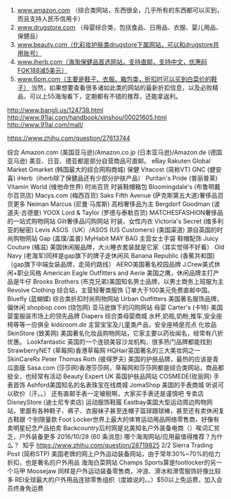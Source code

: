 1. www.amazon.com （综合类网站，东西很全，几乎所有的东西都可以买到，而且支持人民币信用卡）
2. www.drugstore.com （母婴综合类，包括食品、日用品、衣服、婴儿用品、保健品）
3. www.beauty.com（化彩妆护肤类drugstore下属网站，可以和drugstore共用账号）
4. www.iherb.com（海淘保健品首选网站，支持直邮，支持中文，优惠码FOK188减5美元）
5. www.6pm.com（主要是鞋子、衣服、箱包类，折扣时可以买到白菜价的鞋子）
当然，如果想要查看很多诸如此类的网站的最新折扣信息，以及必败精品，可以上55海淘看下，定期都有不错的推荐，还能拿返利。

http://www.bangli.us/124738.html
http://www.91lai.com/handbook/xinshou/00021605.html
http://www.91lai.com/mall/


https://www.zhihu.com/question/27613744

综合
Amazon.com (美国亚马逊)/Amazon.co.jp (日本亚马逊)/Amazon.de (德国亚马逊)
美亚、日亚、德亚都是部分自营商品可直邮。
eBay
Rakuten Global Market
Gmarket (韩国最大的综合网购商城)
保健
Vitacost (简称VT)
GNC (健安喜)
iHerb（iherb除了保健品还有少部分护肤产品）
Puritan's Pride (普丽普莱)
Vitamin World (维他命世界)
时尚百货 时装鞋帽箱包
Bloomingdale's (布鲁明戴尔百货店)
Macys.com (梅西百货)
Saks Fifth Avenue (萨克斯第五大道)奢侈品百货更多
Neiman Marcus (尼曼·马库斯) 高档奢侈品为主
Bergdorf Goodman (波道夫·古德曼)
YOOX
Lord & Taylor (罗德与泰勒百货)
MATCHESFASHION奢侈品的一站式购物网站
Gilt奢侈品闪购网站
时装、女性内衣
Victoria's Secret (维多利亚的秘密)
Levis
ASOS（UK）/ASOS (US Customers) (美国渠道) 源自英国的时尚购物网站
Gap (盖璞/盖普)
MyHabit
MAY BAG 主营女士手袋 鞋帽配饰
Juicy Couture (橘滋) 美国休闲服品牌，大火睡衣套装就是它家（其实觉得不好看）
Old Navy (老海军)同样是gap旗下的牌子走休闲风
Banana Republic (香蕉共和国)（gap旗下中端女装品牌，走简约路线）
AERO美国著名校园品牌
J.Crew美式休闲+职业风格
American Eagle Outfitters and Aerie 美国之鹰，休闲品牌主打产品是牛仔
Brooks Brothers (布克兄弟)美国知名男士品牌，以男士商务上班服为主
Revolve Clothing 综合站，主营轻奢类服饰
订单大于100美元免费直邮中国。
Bluefly (蓝蝴蝶)
综合类折扣时尚购物网站
Urban Outfitters
美国著名服饰品牌，偏休闲
shopbop.com (烧包网) 亚马逊旗下的闪购网站
母婴
Carter's (卡特) 美国婴童服装市场上的领先品牌
Diapers 综合类母婴商城 水杯,奶瓶,奶粉,推车,安全座椅等等一应俱全
kidsroom.de 主营宝宝及儿童类产品，安全座椅是亮点
化妆品
SkinStore (致美网) 美国著名化妆品购物网站，它家主要以药妆闻名，经常有八折优惠。
Lookfantastic 英国的一个连锁美容沙龙机构，很多热门品牌都能找到
StrawberryNET (草莓网)香港草莓网
HQHair英国著名的三大美妆网之一
SkinCareRx
Peter Thomas Roth (彼得罗夫) 美国的护肤品牌，最热的应该是青瓜面膜
Sasa.com (莎莎网)香港莎莎网，草莓网和莎莎网都是综合类网站，商品都挺全，也经常有活动
Beauty Expert UK 英国护肤品网站
COSME­DE(玫丽网)
手表首饰
Ashford美国知名的名表珠宝在线商城
JomaShop 美国的手表商城 听说可以砍价（汗。。）
还有直邮手表一定被税啊，大家买手表还是谨慎吧
专卖店
DisneyStore (迪士尼专卖店)
运动服饰鞋履
Eastbay美国大型运动周边购物网站，里面有各种鞋子、裤子、衣服袜子甚至连帽子篮球跟球棒，甚至还有卖休闲复古鞋跟
个别限量款
Foot Locker世界上最大的体育运动用品网络零售商，好像有卖明星纪念产品拍卖
Backcountry后村网是北美知名户外装备电商（）唉词汇贫乏，户外装备更多
2016/10/28 (60 条消息) 哪个海淘网站/应用最值得推荐？为什么？ ­ 知乎
https://www.zhihu.com/question/28719825 2/2
Sierra Trading Post (简称STP) 美国老牌的网上户外运动装备网站，由于常年30%~70%的给力折扣，也是著名的户外用品
海淘白菜网站
Champs Sports算是footlocker的另一个马甲
Moosejaw 同样是户外运动装备零售商，冲浪、滑冰和滑雪服饰好像比较多
REI全球最大的户外用品连锁零售组织（度娘说的。。）$50以上免运费，加入会员终身免运费